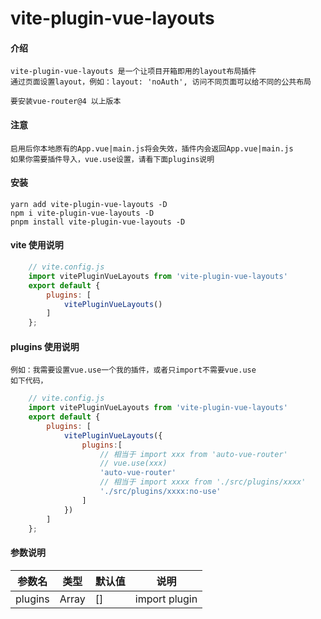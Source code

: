 # vite-plugin-vue-layouts
#### 介绍
    vite-plugin-vue-layouts 是一个让项目开箱即用的layout布局插件
    通过页面设置layout，例如：layout: 'noAuth', 访问不同页面可以给不同的公共布局

    要安装vue-router@4 以上版本

#### 注意
    启用后你本地原有的App.vue|main.js将会失效，插件内会返回App.vue|main.js
    如果你需要插件导入，vue.use设置，请看下面plugins说明

#### 安装
    yarn add vite-plugin-vue-layouts -D
    npm i vite-plugin-vue-layouts -D
    pnpm install vite-plugin-vue-layouts -D

#### vite 使用说明
```js
    // vite.config.js
    import vitePluginVueLayouts from 'vite-plugin-vue-layouts'
    export default {
        plugins: [
            vitePluginVueLayouts()
        ]
    };
```

#### plugins 使用说明
    例如：我需要设置vue.use一个我的插件，或者只import不需要vue.use
    如下代码，
```js
    // vite.config.js
    import vitePluginVueLayouts from 'vite-plugin-vue-layouts'
    export default {
        plugins: [
            vitePluginVueLayouts({
                plugins:[
                    // 相当于 import xxx from 'auto-vue-router'
                    // vue.use(xxx)
                    'auto-vue-router'
                    // 相当于 import xxxx from './src/plugins/xxxx'
                    './src/plugins/xxxx:no-use'
                ]
            })
        ]
    };
```


#### 参数说明
| 参数名 | 类型 | 默认值 | 说明 |
| -------- | -------- | -------- | -------- |
| plugins | Array | [] | import plugin |
